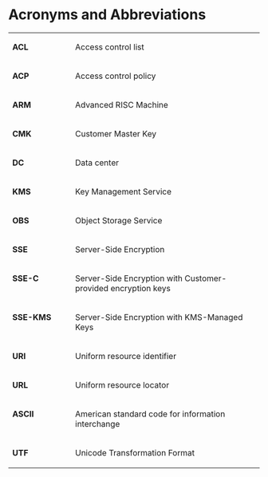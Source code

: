 # Acronyms and Abbreviations<a name="EN-US_TOPIC_0125560450"></a>

<a name="table1422492813155"></a>
<table><tbody><tr id="row6670987213155"><td class="nocellnorowborder" valign="top" width="25%"><p id="p2125736213155"><a name="p2125736213155"></a><a name="p2125736213155"></a><strong id="b828361213155"><a name="b828361213155"></a><a name="b828361213155"></a>ACL</strong></p>
</td>
<td class="cell-norowborder" valign="top" width="75%"><p id="p5284570013155"><a name="p5284570013155"></a><a name="p5284570013155"></a>Access control list</p>
</td>
</tr>
<tr id="row12637353235"><td class="cellrowborder" valign="top" width="25%"><p id="p66473511238"><a name="p66473511238"></a><a name="p66473511238"></a><strong id="b173471348202318"><a name="b173471348202318"></a><a name="b173471348202318"></a>ACP</strong></p>
</td>
<td class="cellrowborder" valign="top" width="75%"><p id="p764135142311"><a name="p764135142311"></a><a name="p764135142311"></a>Access control policy</p>
</td>
</tr>
<tr id="row1352884315235"><td class="cellrowborder" valign="top" width="25%"><p id="p1352811438237"><a name="p1352811438237"></a><a name="p1352811438237"></a><strong id="b18479125922314"><a name="b18479125922314"></a><a name="b18479125922314"></a>ARM</strong></p>
</td>
<td class="cellrowborder" valign="top" width="75%"><p id="p8528204362315"><a name="p8528204362315"></a><a name="p8528204362315"></a>Advanced RISC Machine</p>
</td>
</tr>
<tr id="row686731812241"><td class="cellrowborder" valign="top" width="25%"><p id="p138671018142416"><a name="p138671018142416"></a><a name="p138671018142416"></a><strong id="b17545192216248"><a name="b17545192216248"></a><a name="b17545192216248"></a>CMK</strong></p>
</td>
<td class="cellrowborder" valign="top" width="75%"><p id="p1786761815242"><a name="p1786761815242"></a><a name="p1786761815242"></a>Customer Master Key</p>
</td>
</tr>
<tr id="row1863031213155"><td class="nocellnorowborder" valign="top" width="25%"><p id="p71501026152117"><a name="p71501026152117"></a><a name="p71501026152117"></a><strong id="b3150226162111"><a name="b3150226162111"></a><a name="b3150226162111"></a>DC</strong></p>
</td>
<td class="cell-norowborder" valign="top" width="75%"><p id="p21514265218"><a name="p21514265218"></a><a name="p21514265218"></a>Data center</p>
</td>
</tr>
<tr id="row60285811114139"><td class="nocellnorowborder" valign="top" width="25%"><p id="p2602948114148"><a name="p2602948114148"></a><a name="p2602948114148"></a><strong id="b23426533114148"><a name="b23426533114148"></a><a name="b23426533114148"></a>KMS</strong></p>
</td>
<td class="cell-norowborder" valign="top" width="75%"><p id="p22188156114148"><a name="p22188156114148"></a><a name="p22188156114148"></a>Key Management Service</p>
</td>
</tr>
<tr id="row894029411425"><td class="nocellnorowborder" valign="top" width="25%"><p id="p5307523911425"><a name="p5307523911425"></a><a name="p5307523911425"></a><strong id="b59195881114216"><a name="b59195881114216"></a><a name="b59195881114216"></a>OBS</strong></p>
</td>
<td class="cell-norowborder" valign="top" width="75%"><p id="p412714111425"><a name="p412714111425"></a><a name="p412714111425"></a>Object Storage Service</p>
</td>
</tr>
<tr id="row34691282114232"><td class="nocellnorowborder" valign="top" width="25%"><p id="p4882708114243"><a name="p4882708114243"></a><a name="p4882708114243"></a><strong id="b43944377114243"><a name="b43944377114243"></a><a name="b43944377114243"></a>SSE</strong></p>
</td>
<td class="cell-norowborder" valign="top" width="75%"><p id="p61829603114243"><a name="p61829603114243"></a><a name="p61829603114243"></a>Server-Side Encryption</p>
</td>
</tr>
<tr id="row13815433114315"><td class="nocellnorowborder" valign="top" width="25%"><p id="p50565528114325"><a name="p50565528114325"></a><a name="p50565528114325"></a><strong id="b52436573114325"><a name="b52436573114325"></a><a name="b52436573114325"></a>SSE-C</strong></p>
</td>
<td class="cell-norowborder" valign="top" width="75%"><p id="p23077113114343"><a name="p23077113114343"></a><a name="p23077113114343"></a>Server-Side Encryption with Customer-provided encryption keys</p>
</td>
</tr>
<tr id="row63330703114348"><td class="nocellnorowborder" valign="top" width="25%"><p id="p3161483411447"><a name="p3161483411447"></a><a name="p3161483411447"></a><strong id="b1609805711447"><a name="b1609805711447"></a><a name="b1609805711447"></a>SSE-KMS</strong></p>
</td>
<td class="cell-norowborder" valign="top" width="75%"><p id="p45853426114413"><a name="p45853426114413"></a><a name="p45853426114413"></a>Server-Side Encryption with KMS-Managed Keys</p>
</td>
</tr>
<tr id="row1958910813155"><td class="nocellnorowborder" valign="top" width="25%"><p id="p3607825813155"><a name="p3607825813155"></a><a name="p3607825813155"></a><strong id="b1646720313155"><a name="b1646720313155"></a><a name="b1646720313155"></a>URI</strong></p>
</td>
<td class="cell-norowborder" valign="top" width="75%"><p id="p4243970613155"><a name="p4243970613155"></a><a name="p4243970613155"></a>Uniform resource identifier</p>
</td>
</tr>
<tr id="row1109084413155"><td class="nocellnorowborder" valign="top" width="25%"><p id="p4730843913155"><a name="p4730843913155"></a><a name="p4730843913155"></a><strong id="b3096402713155"><a name="b3096402713155"></a><a name="b3096402713155"></a>URL</strong></p>
</td>
<td class="cell-norowborder" valign="top" width="75%"><p id="p5371483613155"><a name="p5371483613155"></a><a name="p5371483613155"></a>Uniform resource locator</p>
</td>
</tr>
<tr id="row2886896313155"><td class="nocellnorowborder" valign="top" width="25%"><p id="p2919245213155"><a name="p2919245213155"></a><a name="p2919245213155"></a><strong id="b5067427213155"><a name="b5067427213155"></a><a name="b5067427213155"></a>ASCII</strong></p>
</td>
<td class="cell-norowborder" valign="top" width="75%"><p id="p6423811513155"><a name="p6423811513155"></a><a name="p6423811513155"></a>American standard code for information interchange</p>
</td>
</tr>
<tr id="row5887078813155"><td class="row-nocellborder" valign="top" width="25%"><p id="p5559966613155"><a name="p5559966613155"></a><a name="p5559966613155"></a><strong id="b3224381713155"><a name="b3224381713155"></a><a name="b3224381713155"></a>UTF</strong></p>
</td>
<td class="cellrowborder" valign="top" width="75%"><p id="p2861395013155"><a name="p2861395013155"></a><a name="p2861395013155"></a>Unicode Transformation Format</p>
</td>
</tr>
</tbody>
</table>

